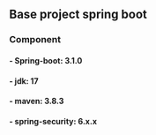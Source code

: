 ## Base project spring boot
### Component
#### - Spring-boot: 3.1.0
#### - jdk: 17
#### - maven: 3.8.3
#### - spring-security: 6.x.x
